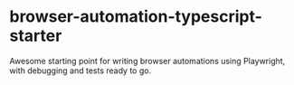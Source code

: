 # browser-automation-typescript-starter
Awesome starting point for writing browser automations using Playwright, with debugging and tests ready to go.
